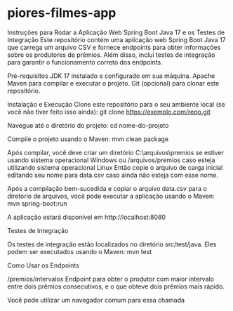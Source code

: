 # piores-filmes-app
Instruções para Rodar a Aplicação Web Spring Boot Java 17 e os Testes de Integração
Este repositório contém uma aplicação web Spring Boot Java 17 que carrega um arquivo CSV e fornece endpoints para obter informações sobre os produtores de prêmios. Além disso, inclui testes de integração para garantir o funcionamento correto dos endpoints.

Pré-requisitos
JDK 17 instalado e configurado em sua máquina.
Apache Maven para compilar e executar o projeto.
Git (opcional) para clonar este repositório.

Instalação e Execução
Clone este repositório para o seu ambiente local (se você não tiver feito isso ainda):
git clone https://exemplo.com/repo.git

Navegue até o diretório do projeto:
cd nome-do-projeto

Compile o projeto usando o Maven:
mvn clean package


Após compilar, você deve criar um diretório C:\arquivos\premios se estiver usando sistema operacional Windows ou /arquivos/premios caso esteja utilizando sistema operacional Linux
Então copie o arquivo de carga inicial editando seu nome para data.csv caso ainda não esteja com esse nome.


Após a compilação bem-sucedida e copiar o arquivo data.csv para o diretorio de arquivos, você pode executar a aplicação usando o Maven:
mvn spring-boot:run

A aplicação estará disponível em http://localhost:8080


Testes de Integração

Os testes de integração estão localizados no diretório src/test/java. Eles podem ser executados usando o Maven:
mvn test



Como Usar os Endpoints

/premios/intervalos Endpoint para obter o produtor com maior intervalo entre dois prêmios consecutivos, e o que
obteve dois prêmios mais rápido.

Você pode utilizar um navegador comum para essa chamada

